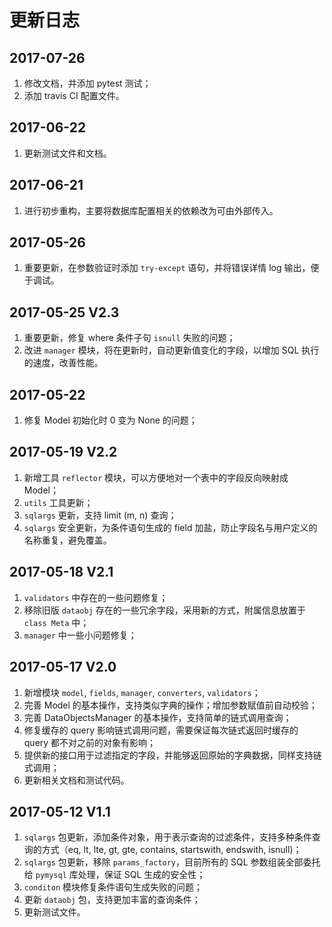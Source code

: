 # 更新日志
## 2017-07-26 
1. 修改文档，并添加 pytest 测试；
2. 添加 travis CI 配置文件。

## 2017-06-22
1. 更新测试文件和文档。

## 2017-06-21
1. 进行初步重构，主要将数据库配置相关的依赖改为可由外部传入。

## 2017-05-26 
1. 重要更新，在参数验证时添加 `try-except` 语句，并将错误详情 log 输出，便于调试。

## 2017-05-25 V2.3
1. 重要更新，修复 where 条件子句 `isnull` 失败的问题；
2. 改进 `manager` 模块，将在更新时，自动更新值变化的字段，以增加 SQL 执行的速度，改善性能。

## 2017-05-22
1. 修复 Model 初始化时 0 变为 None 的问题；

## 2017-05-19 V2.2
1. 新增工具 `reflector` 模块，可以方便地对一个表中的字段反向映射成 Model；
2. `utils` 工具更新；
3. `sqlargs` 更新，支持 limit (m, n) 查询；
4. `sqlargs` 安全更新，为条件语句生成的 field 加盐，防止字段名与用户定义的名称重复，避免覆盖。

## 2017-05-18 V2.1
1. `validators` 中存在的一些问题修复；
2. 移除旧版 `dataobj` 存在的一些冗余字段，采用新的方式，附属信息放置于 `class Meta` 中；
3. `manager` 中一些小问题修复；


## 2017-05-17 V2.0
1. 新增模块 `model`, `fields`, `manager`, `converters`, `validators`；
2. 完善 Model 的基本操作，支持类似字典的操作；增加参数赋值前自动校验；
3. 完善 DataObjectsManager 的基本操作，支持简单的链式调用查询；
4. 修复缓存的 query 影响链式调用问题，需要保证每次链式返回时缓存的 query 都不对之前的对象有影响；
6. 提供新的接口用于过滤指定的字段，并能够返回原始的字典数据，同样支持链式调用；
7. 更新相关文档和测试代码。

## 2017-05-12 V1.1
1. `sqlargs` 包更新，添加条件对象，用于表示查询的过滤条件，支持多种条件查询的方式（eq, lt, lte, gt, gte, contains, startswith, endswith, isnull)；
1. `sqlargs` 包更新，移除 `params_factory`，目前所有的 SQL 参数组装全部委托给 `pymysql` 库处理，保证 SQL 生成的安全性；
1. `conditon` 模块修复条件语句生成失败的问题；
1. 更新 `dataobj` 包，支持更加丰富的查询条件；
1. 更新测试文件。